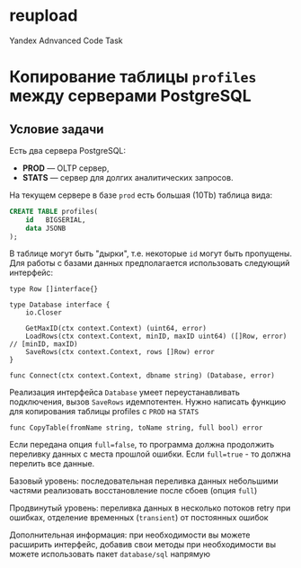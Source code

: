 # reupload
Yandex Adnvanced Code Task

# Копирование таблицы `profiles` между серверами PostgreSQL

## Условие задачи

Есть два сервера PostgreSQL:  
- **PROD** — OLTP сервер,  
- **STATS** — сервер для долгих аналитических запросов.  

На текущем сервере в базе `prod` есть большая (10Tb) таблица вида:

```sql
CREATE TABLE profiles(
    id   BIGSERIAL, 
    data JSONB
);
```

В таблице могут быть "дырки", т.е. некоторые `id` могут быть пропущены.
Для работы с базами данных предполагается использовать следующий интерфейс:

```
type Row []interface{}

type Database interface {
    io.Closer

    GetMaxID(ctx context.Context) (uint64, error)
    LoadRows(ctx context.Context, minID, maxID uint64) ([]Row, error) // [minID, maxID)
    SaveRows(ctx context.Context, rows []Row) error
}

func Connect(ctx context.Context, dbname string) (Database, error)
```

Реализация интерфейса `Database` умеет переустанавливать подключения, вызов `SaveRows` идемпотентен.
Нужно написать функцию для копирования таблицы profiles с `PROD` на `STATS`
```
func CopyTable(fromName string, toName string, full bool) error
```


Если передана опция `full=false`, то программа должна продолжить переливку данных с места прошлой ошибки. Если `full=true` - то должна перелить все данные.

Базовый уровень:
последовательная переливка данных небольшими частями
реализовать восстановление после сбоев (опция `full`)

Продвинутый уровень:
переливка данных в несколько потоков
retry при ошибках, отделение временных (`transient`) от постоянных ошибок

Дополнительная информация:
при необходимости вы можете расширить интерфейс, добавив свои методы
при необходимости вы можете использовать пакет `database/sql` напрямую
